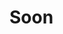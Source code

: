 <!-- [[> SEO
###### Number: 6

###### Title: How to Avoid a Ban in Genshin by Using ReShade?
###### Description: This page will provide valuable insights and tips on how to avoid getting banned in Genshin Impact. Learn about the dos and don'ts, understanding the game's policies, and implementing best practices to ensure a safe and enjoyable gaming experience.
###### Tags: genshin impact, avoiding ban, game policies, safe gaming, ban prevention, genshin impact tips, gaming best practices, account security, avoiding penalties, fair play, game rules, gaming community, online gaming, multiplayer games, account management, game strategies, gaming guidelines, avoiding game violations, gameplay ethics, avoiding game bans, respecting game rules, fair gaming policies, gaming consequences, maintaining game integrity, safe gaming practices
]]> -->

# Soon